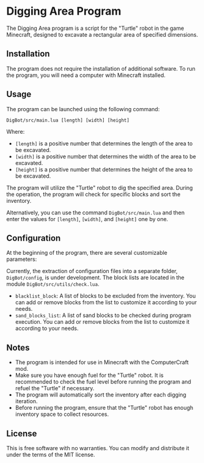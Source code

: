 # Digging Area Program

The Digging Area program is a script for the "Turtle" robot in the game Minecraft, designed to excavate a rectangular area of specified dimensions.

## Installation
The program does not require the installation of additional software. To run the program, you will need a computer with Minecraft installed.

## Usage
The program can be launched using the following command:

```
DigBot/src/main.lua [length] [width] [height]
```

Where:

- `[length]` is a positive number that determines the length of the area to be excavated.
- `[width]` is a positive number that determines the width of the area to be excavated.
- `[height]` is a positive number that determines the height of the area to be excavated.

The program will utilize the "Turtle" robot to dig the specified area. During the operation, the program will check for specific blocks and sort the inventory.

Alternatively, you can use the command `DigBot/src/main.lua` and then enter the values for `[length]`, `[width]`, and `[height]` one by one.

## Configuration
At the beginning of the program, there are several customizable parameters:

Currently, the extraction of configuration files into a separate folder, `DigBot/config`, is under development. The block lists are located in the module `DigBot/src/utils/check.lua`.

- `blacklist_block`: A list of blocks to be excluded from the inventory. You can add or remove blocks from the list to customize it according to your needs.
- `sand_blocks_list`: A list of sand blocks to be checked during program execution. You can add or remove blocks from the list to customize it according to your needs.

## Notes
- The program is intended for use in Minecraft with the ComputerCraft mod.
- Make sure you have enough fuel for the "Turtle" robot. It is recommended to check the fuel level before running the program and refuel the "Turtle" if necessary.
- The program will automatically sort the inventory after each digging iteration.
- Before running the program, ensure that the "Turtle" robot has enough inventory space to collect resources.

## License
This is free software with no warranties. You can modify and distribute it under the terms of the MIT license.